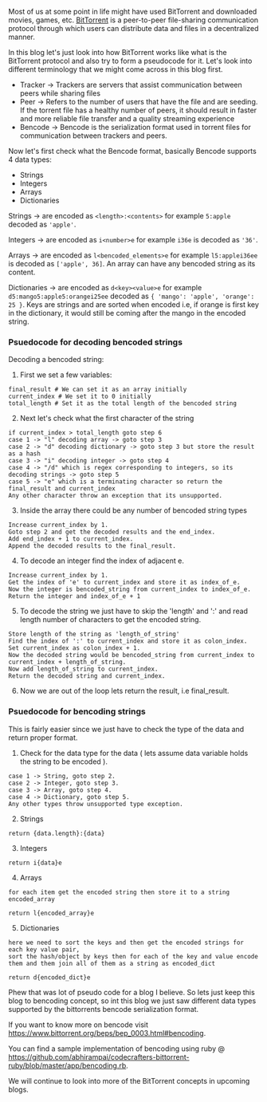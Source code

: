 Most of us at some point in life might have used BitTorrent and downloaded movies, games, etc. [BitTorrent](https://www.bittorrent.com/) is a peer-to-peer file-sharing communication protocol through which users can distribute data and files in a decentralized manner.

In this blog let's just look into how BitTorrent works like what is the BitTorrent protocol and also try to form a pseudocode for it. Let's look into different terminology that we might come across in this blog first.

- Tracker -> Trackers are servers that assist communication between peers while sharing files
- Peer -> Refers to the number of users that have the file and are seeding. If the torrent file has a healthy number of peers, it should result in faster and more reliable file transfer and a quality streaming experience
- Bencode -> Bencode is the serialization format used in torrent files for communication between trackers and peers.

Now let's first check what the Bencode format, basically Bencode supports 4 data types:
- Strings
- Integers
- Arrays
- Dictionaries

Strings -> are encoded as `<length>:<contents>` for example `5:apple` decoded as `'apple'`.

Integers -> are encoded as `i<number>e` for example `i36e` is decoded as `'36'`.

Arrays -> are encoded as `l<bencoded_elements>e` for example `l5:applei36ee` is decoded as `['apple', 36]`. An array can have any bencoded string as its content.

Dictionaries -> are encoded as `d<key><value>e` for example `d5:mango5:apple5:orangei25ee` decoded as `{ 'mango': 'apple', 'orange': 25 }`. Keys are strings and are sorted when encoded i.e, if orange is first key in the dictionary, it would still be coming after the mango in the encoded string.

### Psuedocode for decoding bencoded strings

Decoding a bencoded string:
1. First we set a few variables:
```
final_result # We can set it as an array initially
current_index # We set it to 0 initially
total_length # Set it as the total length of the bencoded string
```

2. Next let's check what the first character of the string
```
if current_index > total_length goto step 6
case 1 -> "l" decoding array -> goto step 3
case 2 -> "d" decoding dictionary -> goto step 3 but store the result as a hash
case 3 -> "i" decoding integer -> goto step 4
case 4 -> "/d" which is regex corresponding to integers, so its decoding strings -> goto step 5
case 5 -> "e" which is a terminating character so return the final_result and current_index
Any other character throw an exception that its unsupported.
```

3. Inside the array there could be any number of bencoded string types
```
Increase current_index by 1.
Goto step 2 and get the decoded results and the end_index.
Add end_index + 1 to current_index.
Append the decoded results to the final_result.
```

4. To decode an integer find the index of adjacent e.
```
Increase current_index by 1.
Get the index of 'e' to current_index and store it as index_of_e.
Now the integer is bencoded_string from current_index to index_of_e.
Return the integer and index_of_e + 1
```

5. To decode the string we just have to skip the 'length' and ':' and read length number of characters to get the encoded string.
```
Store length of the string as 'length_of_string'
Find the index of ':' to current_index and store it as colon_index.
Set current_index as colon_index + 1.
Now the decoded string would be bencoded_string from current_index to current_index + length_of_string.
Now add length_of_string to current_index.
Return the decoded string and current_index.
```

6. Now we are out of the loop lets return the result, i.e final_result.

### Psuedocode for bencoding strings
This is fairly easier since we just have to check the type of the data and return proper format.


1. Check for the data type for the data ( lets assume data variable holds the string to be encoded ).
```
case 1 -> String, goto step 2. 
case 2 -> Integer, goto step 3.
case 3 -> Array, goto step 4.
case 4 -> Dictionary, goto step 5.
Any other types throw unsupported type exception.
```

2. Strings
```
return {data.length}:{data}
```

3. Integers
```
return i{data}e
```

4. Arrays
```
for each item get the encoded string then store it to a string encoded_array

return l{encoded_array}e
```

5. Dictionaries
```
here we need to sort the keys and then get the encoded strings for each key value pair,
sort the hash/object by keys then for each of the key and value encode them and them join all of them as a string as encoded_dict

return d{encoded_dict}e
```

Phew that was lot of pseudo code for a blog I believe. So lets just keep this blog to bencoding concept, so int this blog we just saw different data types supported by the bittorrents bencode serialization format.

If you want to know more on bencode visit https://www.bittorrent.org/beps/bep_0003.html#bencoding.

You can find a sample implementation of bencoding using ruby @ https://github.com/abhirampai/codecrafters-bittorrent-ruby/blob/master/app/bencoding.rb.

We will continue to look into more of the BitTorrent concepts in upcoming blogs.
